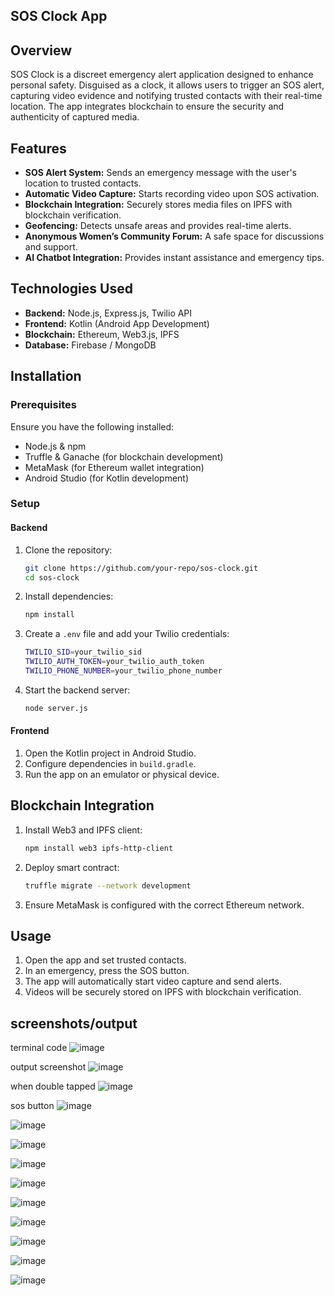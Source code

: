 ## SOS Clock App

## Overview
SOS Clock is a discreet emergency alert application designed to enhance personal safety. Disguised as a clock, it allows users to trigger an SOS alert, capturing video evidence and notifying trusted contacts with their real-time location. The app integrates blockchain to ensure the security and authenticity of captured media.

## Features
- **SOS Alert System:** Sends an emergency message with the user's location to trusted contacts.
- **Automatic Video Capture:** Starts recording video upon SOS activation.
- **Blockchain Integration:** Securely stores media files on IPFS with blockchain verification.
- **Geofencing:** Detects unsafe areas and provides real-time alerts.
- **Anonymous Women’s Community Forum:** A safe space for discussions and support.
- **AI Chatbot Integration:** Provides instant assistance and emergency tips.

## Technologies Used
- **Backend:** Node.js, Express.js, Twilio API
- **Frontend:** Kotlin (Android App Development)
- **Blockchain:** Ethereum, Web3.js, IPFS
- **Database:** Firebase / MongoDB

## Installation
### Prerequisites
Ensure you have the following installed:
- Node.js & npm
- Truffle & Ganache (for blockchain development)
- MetaMask (for Ethereum wallet integration)
- Android Studio (for Kotlin development)

### Setup
#### Backend
1. Clone the repository:
   ```sh
   git clone https://github.com/your-repo/sos-clock.git
   cd sos-clock
   ```
2. Install dependencies:
   ```sh
   npm install
   ```
3. Create a `.env` file and add your Twilio credentials:
   ```sh
   TWILIO_SID=your_twilio_sid
   TWILIO_AUTH_TOKEN=your_twilio_auth_token
   TWILIO_PHONE_NUMBER=your_twilio_phone_number
   ```
4. Start the backend server:
   ```sh
   node server.js
   ```

#### Frontend
1. Open the Kotlin project in Android Studio.
2. Configure dependencies in `build.gradle`.
3. Run the app on an emulator or physical device.

## Blockchain Integration
1. Install Web3 and IPFS client:
   ```sh
   npm install web3 ipfs-http-client
   ```
2. Deploy smart contract:
   ```sh
   truffle migrate --network development
   ```
3. Ensure MetaMask is configured with the correct Ethereum network.

## Usage
1. Open the app and set trusted contacts.
2. In an emergency, press the SOS button.
3. The app will automatically start video capture and send alerts.
4. Videos will be securely stored on IPFS with blockchain verification.

## screenshots/output
terminal code
![image](https://github.com/user-attachments/assets/dc0e2dcd-3896-448c-91b4-436e787fcb29)

output screenshot
![image](https://github.com/user-attachments/assets/cef8a7f3-9f88-4d72-a2b6-2824c7ea0caa)

when double tapped
![image](https://github.com/user-attachments/assets/80e7d180-4581-4389-a076-c1228cb8941b)

sos button
![image](https://github.com/user-attachments/assets/032d55d7-0597-4726-a5d0-0f28286e9dcf)

![image](https://github.com/user-attachments/assets/60b7e5e0-1188-47a4-bbdd-1a046787dafa)

![image](https://github.com/user-attachments/assets/5728b0a0-7ada-431f-b724-e6b37c9198eb)

![image](https://github.com/user-attachments/assets/3831374b-c10d-4ff4-b598-21fd68cdac1c)

![image](https://github.com/user-attachments/assets/0a7a06c8-d967-42e6-8dea-b2695cd65b16)

![image](https://github.com/user-attachments/assets/5724268f-c1c4-46d4-a7a2-b63013703529)

![image](https://github.com/user-attachments/assets/a530689f-363e-490f-ab39-190862746864)

![image](https://github.com/user-attachments/assets/d102634c-f74f-4ef9-b4f1-c1d90914e4cb)

![image](https://github.com/user-attachments/assets/49249b5e-b0f1-43a0-b5e2-8cb5feb0a0c8)

![image](https://github.com/user-attachments/assets/0777dfcf-be0b-448b-94da-0c8215a47f3a)
